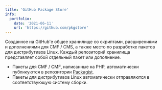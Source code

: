 ```yaml
---
title: 'GitHub Package Store'
info:
  portfolio:
    date: '2021-06-11'
    url: 'https://github.com/pkgstore'
---
```


Созданное на GitHub'е общее хранилище со скриптами, расширениями и дополнениями для CMF / CMS, а также место по разработке пакетов для дистрибутивов Linux. Каждый репозиторий хранилища представляет собой отдельный пакет или дополнение.

- Пакеты для CMF / CMF, написанные на PHP, автоматически публикуются в репозитории [Packagist](https://packagist.org/packages/pkgstore/).
- Пакеты для дистрибутивов Linux автоматически отправляются в соответствующую систему сборки.

<!--more-->
